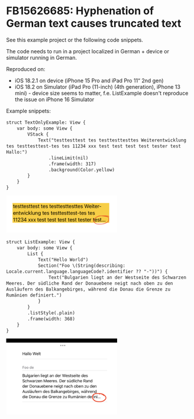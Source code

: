 # FB15626685: Hyphenation of German text causes truncated text

See this example project or the following code snippets.

The code needs to run in a project localized in German + device or simulator running in German.

Reproduced on:

- iOS 18.2.1 on device (iPhone 15 Pro and iPad Pro 11“ 2nd gen)
- iOS 18.2 on Simulator (iPad Pro (11-inch) (4th generation), iPhone 13 mini) -  device size seems to matter, f.e. ListExample doesn't reproduce the issue on iPhone 16 Simulator

Example snippets:

```
struct TextOnlyExample: View {
    var body: some View {
        VStack {
            Text("testtesttest tes testtesttesttes Weiterentwicklung tes testtesttest-tes tes 11234 xxx test test test test tester test Hallo:")
                .lineLimit(nil)
                .frame(width: 317)
                .background(Color.yellow)
        }
    }
}
```

<img src="assets/TextOnlyExample.png" style="width:300px;"/>

```
struct ListExample: View {
    var body: some View {
        List {
            Text("Hello World")
            Section("Foo \(String(describing: Locale.current.language.languageCode?.identifier ?? "-"))") {
                Text("Bulgarien liegt an der Westseite des Schwarzen Meeres. Der südliche Rand der Donauebene neigt nach oben zu den Ausläufern des Balkangebirges, während die Donau die Grenze zu Rumänien definiert.")
            }
        }
        .listStyle(.plain)
        .frame(width: 368)
    }
}
```

<img src="assets/ListExample.png" style="width:300px;"/>
